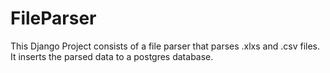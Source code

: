 # FileParser

This Django Project consists of a file parser that parses .xlxs and .csv files. It inserts the parsed data to a postgres database.
